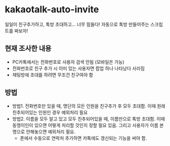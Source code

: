 # kakaotalk-auto-invite
일일이 친구추가하고, 톡방 초대하고... 너무 힘들다! 자동으로 톡방 만들어주는 스크립트를 짜보자!

## 현재 조사한 내용
- PC카톡에서는 전화번호로 사용자 검색 안됨 (모바일은 가능)
- 전화번호로 친구 추가 시 이미 있는 사용자면 팝업 하나 나타났다 사라짐
- 채팅방에 초대를 하려면 무조건 친구여야 함

## 방법
- 방법1. 전화번호만 있을 때, 명단의 모든 인원을 친구추가 후 모두 초대함. 이때 원래 친추되어있는 인원인 경우 예외처리 필요
- 방법2. 이름을 모두 알고 있고 모두 친추되어있을 때, 이름만으로 톡방 초대함. 이때 동명이인이 있으면 어떻게 처리할 것인지 정할 필요 있음. 그리고 사용자가 이름 본명으로 안해놓으면 예외처리 필요.
  - 폰에서 수동으로 연락처 추가하면 카톡에도 갱신되는 기능을 써야 함.

